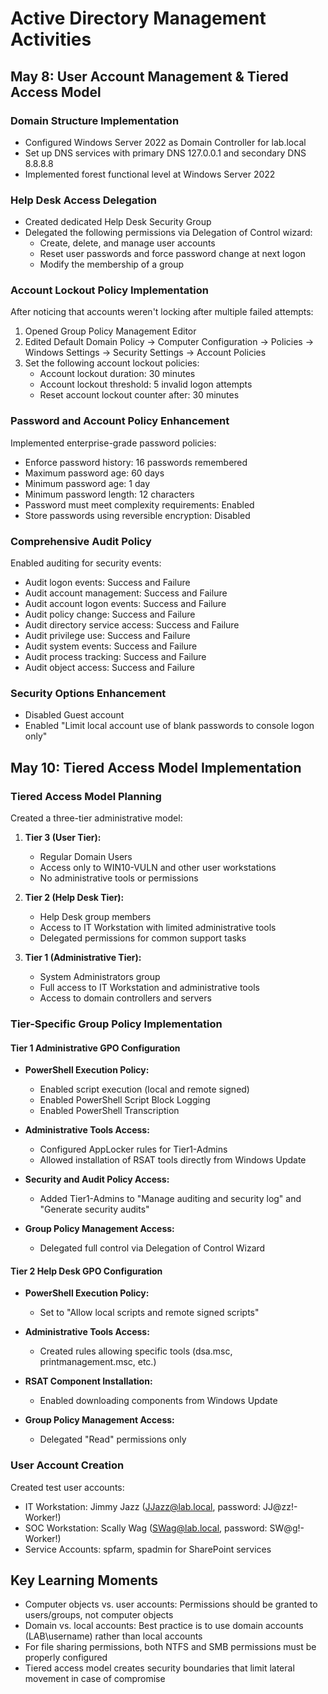 # Active Directory Management Activities

## May 8: User Account Management & Tiered Access Model

### Domain Structure Implementation

- Configured Windows Server 2022 as Domain Controller for lab.local
- Set up DNS services with primary DNS 127.0.0.1 and secondary DNS 8.8.8.8
- Implemented forest functional level at Windows Server 2022

### Help Desk Access Delegation

- Created dedicated Help Desk Security Group
- Delegated the following permissions via Delegation of Control wizard:
  - Create, delete, and manage user accounts
  - Reset user passwords and force password change at next logon
  - Modify the membership of a group

### Account Lockout Policy Implementation

After noticing that accounts weren't locking after multiple failed attempts:

1. Opened Group Policy Management Editor
2. Edited Default Domain Policy → Computer Configuration → Policies → Windows Settings → Security Settings → Account Policies
3. Set the following account lockout policies:
   - Account lockout duration: 30 minutes
   - Account lockout threshold: 5 invalid logon attempts
   - Reset account lockout counter after: 30 minutes

### Password and Account Policy Enhancement

Implemented enterprise-grade password policies:

- Enforce password history: 16 passwords remembered
- Maximum password age: 60 days
- Minimum password age: 1 day
- Minimum password length: 12 characters
- Password must meet complexity requirements: Enabled
- Store passwords using reversible encryption: Disabled

### Comprehensive Audit Policy

Enabled auditing for security events:

- Audit logon events: Success and Failure
- Audit account management: Success and Failure
- Audit account logon events: Success and Failure
- Audit policy change: Success and Failure
- Audit directory service access: Success and Failure
- Audit privilege use: Success and Failure
- Audit system events: Success and Failure
- Audit process tracking: Success and Failure
- Audit object access: Success and Failure

### Security Options Enhancement

- Disabled Guest account
- Enabled "Limit local account use of blank passwords to console logon only"

## May 10: Tiered Access Model Implementation

### Tiered Access Model Planning

Created a three-tier administrative model:

1. **Tier 3 (User Tier):**

   - Regular Domain Users
   - Access only to WIN10-VULN and other user workstations
   - No administrative tools or permissions

2. **Tier 2 (Help Desk Tier):**

   - Help Desk group members
   - Access to IT Workstation with limited administrative tools
   - Delegated permissions for common support tasks

3. **Tier 1 (Administrative Tier):**
   - System Administrators group
   - Full access to IT Workstation and administrative tools
   - Access to domain controllers and servers

### Tier-Specific Group Policy Implementation

#### Tier 1 Administrative GPO Configuration

- **PowerShell Execution Policy:**

  - Enabled script execution (local and remote signed)
  - Enabled PowerShell Script Block Logging
  - Enabled PowerShell Transcription

- **Administrative Tools Access:**

  - Configured AppLocker rules for Tier1-Admins
  - Allowed installation of RSAT tools directly from Windows Update

- **Security and Audit Policy Access:**

  - Added Tier1-Admins to "Manage auditing and security log" and "Generate security audits"

- **Group Policy Management Access:**
  - Delegated full control via Delegation of Control Wizard

#### Tier 2 Help Desk GPO Configuration

- **PowerShell Execution Policy:**

  - Set to "Allow local scripts and remote signed scripts"

- **Administrative Tools Access:**

  - Created rules allowing specific tools (dsa.msc, printmanagement.msc, etc.)

- **RSAT Component Installation:**

  - Enabled downloading components from Windows Update

- **Group Policy Management Access:**
  - Delegated "Read" permissions only

### User Account Creation

Created test user accounts:

- IT Workstation: Jimmy Jazz (JJazz@lab.local, password: JJ@zz!-Worker!)
- SOC Workstation: Scally Wag (SWag@lab.local, password: SW@g!-Worker!)
- Service Accounts: spfarm, spadmin for SharePoint services

## Key Learning Moments

- Computer objects vs. user accounts: Permissions should be granted to users/groups, not computer objects
- Domain vs. local accounts: Best practice is to use domain accounts (LAB\username) rather than local accounts
- For file sharing permissions, both NTFS and SMB permissions must be properly configured
- Tiered access model creates security boundaries that limit lateral movement in case of compromise
